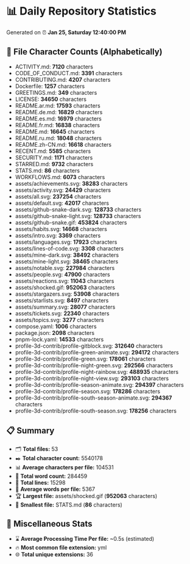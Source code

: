 # 📊 Daily Repository Statistics
Generated on ⏰ **Jan 25, Saturday 12:40:00 PM**

## 📂 File Character Counts (Alphabetically)
- ACTIVITY.md: **7120** characters
- CODE_OF_CONDUCT.md: **3391** characters
- CONTRIBUTING.md: **4207** characters
- Dockerfile: **1257** characters
- GREETINGS.md: **349** characters
- LICENSE: **34650** characters
- README.ar.md: **17593** characters
- README.de.md: **16829** characters
- README.es.md: **16979** characters
- README.fr.md: **16838** characters
- README.md: **16645** characters
- README.ru.md: **18048** characters
- README.zh-CN.md: **16618** characters
- RECENT.md: **5585** characters
- SECURITY.md: **1171** characters
- STARRED.md: **9732** characters
- STATS.md: **86** characters
- WORKFLOWS.md: **6073** characters
- assets/achievements.svg: **38283** characters
- assets/activity.svg: **24429** characters
- assets/all.svg: **237254** characters
- assets/default.svg: **42017** characters
- assets/github-snake-dark.svg: **128733** characters
- assets/github-snake-light.svg: **128733** characters
- assets/github-snake.gif: **453824** characters
- assets/habits.svg: **14668** characters
- assets/intro.svg: **3369** characters
- assets/languages.svg: **17923** characters
- assets/lines-of-code.svg: **3308** characters
- assets/mine-dark.svg: **38492** characters
- assets/mine-light.svg: **38465** characters
- assets/notable.svg: **227984** characters
- assets/people.svg: **47900** characters
- assets/reactions.svg: **11043** characters
- assets/shocked.gif: **952063** characters
- assets/stargazers.svg: **53908** characters
- assets/starlists.svg: **8497** characters
- assets/summary.svg: **28077** characters
- assets/tickets.svg: **22340** characters
- assets/topics.svg: **3277** characters
- compose.yaml: **1006** characters
- package.json: **2098** characters
- pnpm-lock.yaml: **14533** characters
- profile-3d-contrib/profile-gitblock.svg: **312640** characters
- profile-3d-contrib/profile-green-animate.svg: **294172** characters
- profile-3d-contrib/profile-green.svg: **178061** characters
- profile-3d-contrib/profile-night-green.svg: **292566** characters
- profile-3d-contrib/profile-night-rainbow.svg: **488935** characters
- profile-3d-contrib/profile-night-view.svg: **293103** characters
- profile-3d-contrib/profile-season-animate.svg: **294397** characters
- profile-3d-contrib/profile-season.svg: **178286** characters
- profile-3d-contrib/profile-south-season-animate.svg: **294367** characters
- profile-3d-contrib/profile-south-season.svg: **178256** characters

## 📋 Summary
- 🗂️ **Total files:** 53
- ✒️ **Total character count:** 5540178
- 📊 **Average characters per file:** 104531
- 📝 **Total word count:** 284459
- 🧾 **Total lines:** 15298
- 📐 **Average words per file:** 5367
- 🏆 **Largest file:** assets/shocked.gif (**952063** characters)
- 🥉 **Smallest file:** STATS.md (**86** characters)

## 🌟 Miscellaneous Stats
- ⌛ **Average Processing Time Per file:** ~0.5s (estimated)
- 🔥 **Most common file extension:** yml
- 🌐 **Total unique extensions:** 36
